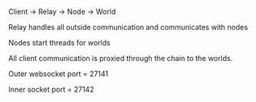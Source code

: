 Client -> Relay -> Node -> World

Relay handles all outside communication and communicates with nodes

Nodes start threads for worlds

All client communication is proxied through the chain to the worlds.

Outer websocket port = 27141

Inner socket port = 27142